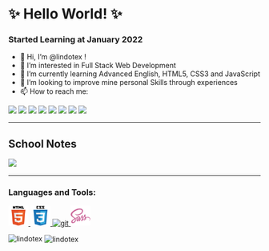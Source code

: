 <h1><strong> ✨ Hello World! ✨ </strong></h1>
<h3><strong> Started Learning at January 2022 </strong></h3>

- 👋 Hi, I’m @lindotex !
- 👀 I’m interested in Full Stack Web Development
- 🌱 I’m currently learning Advanced English, HTML5, CSS3 and JavaScript
- 💞️ I’m looking to improve mine personal Skills through experiences
- 📫 How to reach me:

<div>
  <a href=mailto:lindoten@gmail.com><img src="https://img.shields.io/badge/Gmail-D14836?style=for-the-badge&logo=gmail&logoColor=white"></a>
  <a href="https://www.linkedin.com/in/alissonlindote/"><img src="https://img.shields.io/badge/LinkedIn-0077B5?style=for-the-badge&logo=linkedin&logoColor=white"></a>
  <a href="https://twitter.com/alisson_lindote"><img src="https://img.shields.io/badge/Twitter-1DA1F2?style=for-the-badge&logo=twitter&logoColor=white"></a>
  <a href="https://wa.me/qr/OEK6SCTY2VBQJ1"><img src="https://img.shields.io/badge/WhatsApp-25D366?style=for-the-badge&logo=whatsapp&logoColor=white"></a>
  <a href="https://discord.gg/etuUZHAn5w"><img src="https://img.shields.io/badge/Discord-7289DA?style=for-the-badge&logo=discord&logoColor=white"></a>
  <a href="https://www.twitch.tv/lindotex"><img src="https://img.shields.io/badge/Twitch-9146FF?style=for-the-badge&logo=twitch&logoColor=white"></a>
  <a href="https://steamcommunity.com/id/Lindote/"><img src="https://img.shields.io/badge/Steam-000000?style=for-the-badge&logo=steam&logoColor=white"></a>
  <a href="https://www.udemy.com/user/alisson-lindote-novais/"><img src="https://img.shields.io/badge/Udemy-EC5252?style=for-the-badge&logo=Udemy&logoColor=white"></a>
</div>
<hr>

<h2>School Notes</h2>
  <a href="https://www.notion.so/Curso-de-Front-End-03f8922341f6443d96fa8f0f8e56e448"><img src="https://img.shields.io/badge/Notion-000000?style=for-the-badge&logo=notion&logoColor=white"></a>

<hr>
<h3 align="left">Languages and Tools:</h3>
<p align="left"> <a href="https://www.w3.org/html/" target="_blank"> <img src="https://raw.githubusercontent.com/devicons/devicon/master/icons/html5/html5-original-wordmark.svg" alt="html5" width="40" height="40"/> </a> <a href="https://www.w3schools.com/css/" target="_blank"> <img src="https://raw.githubusercontent.com/devicons/devicon/master/icons/css3/css3-original-wordmark.svg" alt="css3" width="40" height="40"/> </a><a href="https://git-scm.com/" target="_blank"> <img src="https://www.vectorlogo.zone/logos/git-scm/git-scm-icon.svg" alt="git" width="40" height="40"/> </a>  <a href="https://sass-lang.com" target="_blank"> <img src="https://raw.githubusercontent.com/devicons/devicon/master/icons/sass/sass-original.svg" alt="sass" width="40" height="40"/> </a> </p>

<p><img align="left" src="https://github-readme-stats.vercel.app/api/top-langs?username=lindotex&show_icons=true&theme=tokyonight&locale=en&layout=compact" alt="lindotex" /></p>

<p>&nbsp;<img align="center" src="https://github-readme-stats.vercel.app/api?username=lindotex&show_icons=true&theme=tokyonight&locale=en" alt="lindotex" /></p>

<!---
lindotex/lindotex is a ✨ special ✨ repository because its `README.md` (this file) appears on your GitHub profile.
You can click the Preview link to take a look at your changes.
--->
